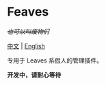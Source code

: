 # Feaves

_~~也可以叫废物们~~_

[中文](./README.MD) | [English](./README_EN.MD)

专用于 Leaves 系假人的管理插件。

**开发中，请耐心等待**